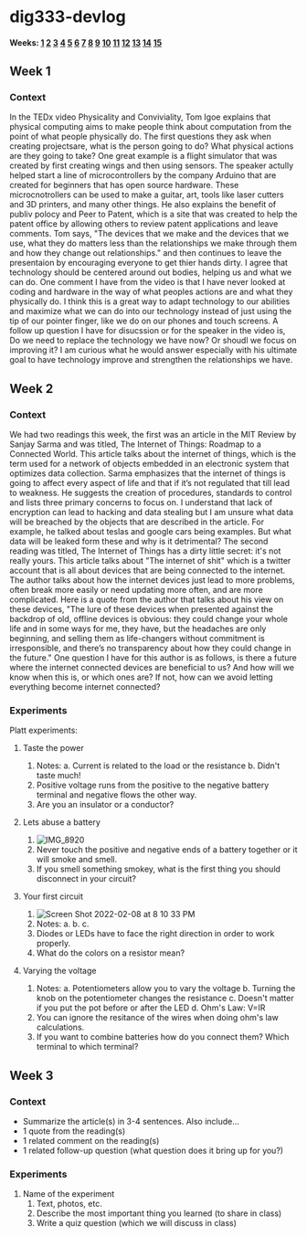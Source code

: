 
# dig333-devlog

#### Weeks: [1](#week-1) [2](#week-2) [3](#week-3) [4](#week-4) [5](#week-5) [6](#week-6) [7](#week-7) [8](#week-8) [9](#week-9) [10](#week-10) [11](#week-11) [12](#week-12) [13](#week-13) [14](#week-14) [15](#week-15)


<!--
BELOW IS A WEEKLY TEMPLATE. COPY/PASTE IT TO ADD A WEEK. SEE ASSIGNMENTS FOR DETAILS 
https://docs.google.com/document/d/1PAoPz-3vDPFWS5q9RHRb-dC7T4earpFXJW8w6v9wfZ0/edit
-->


## Week 1

### Context

In the TEDx video Physicality and Conviviality, Tom Igoe explains that physical computing aims to make people think about computation from the point of what people physically do. The first questions they ask when creating projectsare, what is the person going to do? What physical actions are they going to take? One great example is a flight simulator that was created by first creating wings and then using sensors. The speaker actully helped start a line of microcontrollers by the company Arduino that are created for beginners that has open source hardware. These microcnotrollers can be used to make a guitar, art, tools like laser cutters and 3D printers, and many other things. He also explains the benefit of publiv polocy and Peer to Patent, which is a site that was created to help the patent office by allowing others to review patent applications and leave comments. Tom says, "The devices that we make and the devices that we use, what they do matters less than the relationships we make through them and how they change out relationships." and then continues to leave the presentaion by encouraging everyone to get thier hands dirty. I agree that technology should be centered around out bodies, helping us and what we can do. One comment I have from the video is that I have  never looked at coding and hardware in the way of what peoples actions are and what they physically do. I think this is a great way to adapt technology to our abilities and maximize what we can do into our technology instead of just using the tip of our pointer finger, like we do on our phones and touch screens. A follow up question I have for disucssion or for the speaker in the video is, Do we need to replace the technology we have now? Or shoudl we focus on improving it? I am curious what he would answer especially with his ultimate goal to have technology improve and strengthen the relationships we have.


## Week 2

### Context

We had two readings this week, the first was an article in the MIT Review by Sanjay Sarma and was titled, The Internet of Things: Roadmap to a Connected World. This article talks about the internet of things, which is the term used for a network of objects embedded in an electronic system that optimizes data collection. Sarma emphasizes that the internet of things is going to affect every aspect of life and that if it’s not regulated that till lead to weakness. He suggests the creation of procedures, standards to control and lists three primary concerns to focus on. I understand that lack of encryption can lead to hacking and data stealing but I am unsure what data will be breached by the objects that are described in the article. For example, he talked about teslas and google cars being examples. But what data will be leaked form these and why is it detrimental? The second reading was titled, The Internet of Things has a dirty little secret: it's not really yours. This article talks about "The internet of shit" which is a twitter account that is all about devices that are being connected to the internet. The author talks about how the internet devices just lead to more problems, often break more easily or need updating more often, and are more complicated. Here is a quote from the author that talks about his view on these devices, "The lure of these devices when presented against the backdrop of old, offline devices is obvious: they could change your whole life and in some ways for me, they have, but the headaches are only beginning, and selling them as life-changers without commitment is irresponsible, and there’s no transparency about how they could change in the future." One question I have for this author is as follows, is there a future where the internet connected devices are beneficial to us? And how will we know when this is, or which ones are? If not, how can we avoid letting everything become internet connected?


### Experiments

<!-- List each Platt experiment / Monk recipe outcome, adding notes, photos, schematics, captions to show your work. -->
Platt experiments:

1. Taste the power
    1. Notes:
        a. Current is related to the load or the resistance
        b. Didn't taste much!
   1. Positive voltage runs from the positive to the negative battery terminal and negative flows the other way.
   1. Are you an insulator or a conductor?

2. Lets abuse a battery
    1. ![IMG_8920](https://user-images.githubusercontent.com/70282901/153102839-e7b19cf5-8510-4380-ae01-887755898ae5.jpg)
    1. Never touch the positive and negative ends of a battery together or it will smoke and smell.
    1. If you smell something smokey, what is the first thing you should disconnect in your circuit?

3. Your first circuit
    1. ![Screen Shot 2022-02-08 at 8 10 33 PM](https://user-images.githubusercontent.com/70282901/153102695-da3e90d4-37b2-4649-a600-d7722783eebe.png)
    1. Notes:
        a. 
        b.
        c.
    1. Diodes or LEDs have to face the right direction in order to work properly.
    1. What do the colors on a resistor mean?

4. Varying the voltage
     1. Notes:
        a. Potentiometers allow you to vary the voltage
        b. Turning the knob on the potentiometer changes the resistance
        c. Doesn't matter if you put the pot before or after the LED
        d. Ohm's Law: V=IR
    1. You can ignore the resitance of the wires when doing ohm's law calculations.
    1. If you want to combine batteries how do you connect them? Which terminal to which terminal?

<!--
BELOW IS A WEEKLY TEMPLATE. COPY/PASTE IT TO ADD A WEEK. SEE ASSIGNMENTS FOR DETAILS 
https://docs.google.com/document/d/1PAoPz-3vDPFWS5q9RHRb-dC7T4earpFXJW8w6v9wfZ0/edit
-->

## Week 3

### Context

- Summarize the article(s) in 3-4 sentences. Also include...
- 1 quote from the reading(s)
- 1 related comment on the reading(s)
- 1 related follow-up question (what question does it bring up for you?)


### Experiments

<!-- List each Platt experiment / Monk recipe outcome, adding notes, photos, schematics, captions to show your work. -->

1. Name of the experiment
    1. Text, photos, etc.
    1. Describe the most important thing you learned (to share in class)
    1. Write a quiz question (which we will discuss in class)

